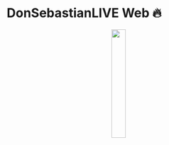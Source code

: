 # DonSebastianLIVE Web :fire:

<p align="center" width="100%">
    <img width="25%" src="https://user-images.githubusercontent.com/36685434/157910576-bc5dda40-cedb-48f9-b9a4-b97aba197df2.gif"> 
</p>
